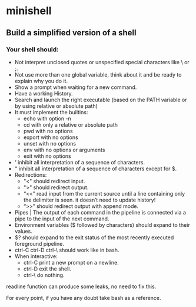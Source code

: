 # minishell
## Build a simplified version of a shell
### Your shell should:
- Not interpret unclosed quotes or unspecified special characters like \ or ;.
- Not use more than one global variable, think about it and be ready to explain why
you do it.
- Show a prompt when waiting for a new command.
- Have a working History.
- Search and launch the right executable (based on the PATH variable or by using
relative or absolute path)
- It must implement the builtins:
  - echo with option -n
  - cd with only a relative or absolute path
  - pwd with no options
  - export with no options
  - unset with no options
  - env with no options or arguments
  - exit with no options
- ’ inhibit all interpretation of a sequence of characters.
- " inhibit all interpretation of a sequence of characters except for $.
- Redirections:
  - "<" should redirect input.
  - ">" should redirect output.
  - “<<” read input from the current source until a line containing only the delimiter is seen. it doesn’t need to update history!
  - “>>” should redirect output with append mode.
- Pipes | The output of each command in the pipeline is connected via a pipe to the
input of the next command.
- Environment variables ($ followed by characters) should expand to their values.
- $? should expand to the exit status of the most recently executed foreground
pipeline.
- ctrl-C ctrl-D ctrl-\ should work like in bash.
- When interactive:
  - ctrl-C print a new prompt on a newline.
  - ctrl-D exit the shell.
  - ctrl-\ do nothing.
 
readline function can produce some leaks, no need to fix this.

For every point, if you have any doubt take bash as a reference.
